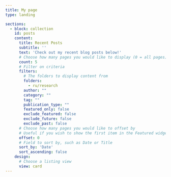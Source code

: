 ```yaml
---
title: My page
type: landing

sections:
  - block: collection
    id: posts
    content:
      title: Recent Posts
      subtitle: ''
      text: 'Check out my recent blog posts below!'
      # Choose how many pages you would like to display (0 = all pages)
      count: 5
      # Filter on criteria
      filters:
        # The folders to display content from
        folders:
          - ru/research
        author: ""
        category: ""
        tag: ""
        publication_type: ""
        featured_only: false
        exclude_featured: false
        exclude_future: false
        exclude_past: false
      # Choose how many pages you would like to offset by
      # Useful if you wish to show the first item in the Featured widget
      offset: 0
      # Field to sort by, such as Date or Title
      sort_by: 'Date'
      sort_ascending: false
    design:
      # Choose a listing view
      view: card
---
```


<!-- ---
# title: Темы исследований  #Latest News

# # Listing view
# view: compact

# # Optional banner image (relative to `assets/media/` folder).
# banner:
#   caption: ''
#   image: ''
# --- -->

<!-- ---
# title: Наши исследования
# type: landing

# sections:
#   - block: collection
#     id: idk
#     content:
#       title: Темы
#       subtitle: ''
#       text: 'Основные направления деятельности лаборатории'
#       # Choose how many pages you would like to display (0 = all pages)
#       count: 0
#       # Filter on criteria
#       filters:
#         # The folders to display content from
#         folders:
#           - ru/research
#         author: ""
#         category: ""
#         tag: ""
#         publication_type: ""
#         featured_only: false
#         exclude_featured: false
#         exclude_future: false
#         exclude_past: false
#       # Choose how many pages you would like to offset by
#       # Useful if you wish to show the first item in the Featured widget
#       offset: 0
#       # Field to sort by, such as Date or Title
#       sort_by: 'Date'
#       sort_ascending: false
#     design:
#       # Choose a listing view
#       view: showcase
# --- -->